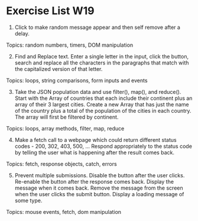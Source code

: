# Exercise List W19

1. Click to make random message appear and then self remove after a delay.

Topics: random numbers, timers, DOM manipulation 

2. Find and Replace text. Enter a single letter in the input, click the button, search and replace all the characters in the paragraphs that match with the capitalized version of that letter.

Topics: loops, string comparisons, form inputs and events

3. Take the JSON population data and use filter(), map(), and reduce(). Start with the Array of countries that each include their continent plus an array of their 3 largest cities. Create a new Array that has just the name of the country plus a total of the population of the cities in each country. The array will first be filtered by continent.

Topics: loops, array methods, filter, map, reduce

4. Make a fetch call to a webpage which could return different status codes - 200, 302, 403, 500, ... Respond appropriately to the status code by telling the user what is happening after the result comes back.

Topics: fetch, response objects, catch, errors

5. Prevent multiple submissions. Disable the button after the user clicks. Re-enable the button after the response comes back. Display the message when it comes back. Remove the message from the screen when the user clicks the submit button. Display a loading message of some type.

Topics: mouse events, fetch, dom manipulation

